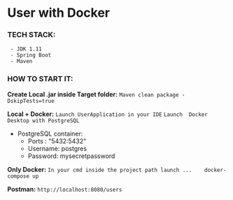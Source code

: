# User with Docker

### TECH STACK:
     - JDK 1.11
     - Spring Boot
     - Maven

### HOW TO START IT:

**Create Local .jar inside Target folder:** `Maven clean package -DskipTests=true`                                                   

**Local + Docker:** `Launch UserApplication in your IDE` `Launch  Docker Desktop with PostgreSQL `

* PostgreSQL container:
     * Ports : "5432:5432"
     * Username: postgres
     * Password: mysecretpassword

**Only Docker:** 
`In your cmd inside the project path launch ...    docker-compose up`

**Postman:**
`http://localhost:8080/users`
